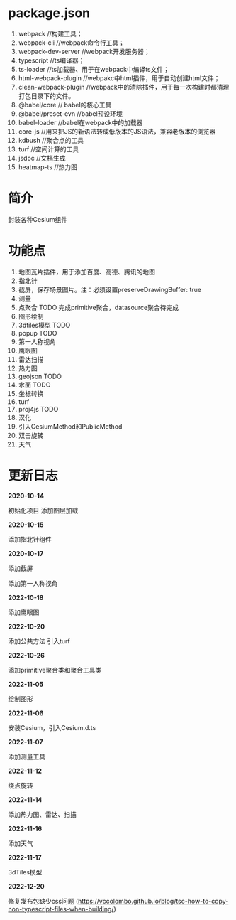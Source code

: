 # package.json
1. webpack //构建工具；
2. webpack-cli //webpack命令行工具；
3. webpack-dev-server //webpack开发服务器；
4. typescript //ts编译器；
5. ts-loader //ts加载器、用于在webpack中编译ts文件；
6. html-webpack-plugin //webpakc中html插件，用于自动创建html文件；
7. clean-webpack-plugin //webpack中的清除插件，用于每一次构建时都清理打包目录下的文件。
8. @babel/core // babel的核心工具
9. @babel/preset-evn //babel预设环境
10. babel-loader //babel在webpack中的加载器
11. core-js //用来把JS的新语法转成低版本的JS语法，兼容老版本的浏览器
12. kdbush //聚合点的工具
13. turf //空间计算的工具
14. jsdoc //文档生成
15. heatmap-ts //热力图


# 简介

封装各种Cesium组件

# 功能点

1. 地图瓦片插件，用于添加百度、高德、腾讯的地图
2. 指北针
3. 截屏，保存场景图片。注：必须设置preserveDrawingBuffer: true
4. 测量
5. 点聚合 TODO 完成primitive聚合，datasource聚合待完成
6. 图形绘制
7. 3dtiles模型 TODO
8. popup TODO
9. 第一人称视角
10. 鹰眼图
11. 雷达扫描
12. 热力图
13. geojson TODO
14. 水面 TODO
15. 坐标转换
16. turf
17. proj4js TODO
18. 汉化
19. 引入CesiumMethod和PublicMethod
21. 双击旋转
22. 天气 


# 更新日志

**2020-10-14**

初始化项目
添加图层加载

**2020-10-15**

添加指北针组件

**2020-10-17**

添加截屏

添加第一人称视角

**2022-10-18**

添加鹰眼图

**2022-10-20**

添加公共方法
引入turf

**2022-10-26**

添加primitive聚合类和聚合工具类

**2022-11-05**

绘制图形

**2022-11-06**

安装Cesium，引入Cesium.d.ts

**2022-11-07**

添加测量工具

**2022-11-12**

绕点旋转

**2022-11-14**

添加热力图、雷达、扫描

**2022-11-16**

添加天气

**2022-11-17**

3dTiles模型

**2022-12-20**

修复发布包缺少css问题 (https://vccolombo.github.io/blog/tsc-how-to-copy-non-typescript-files-when-building/)
